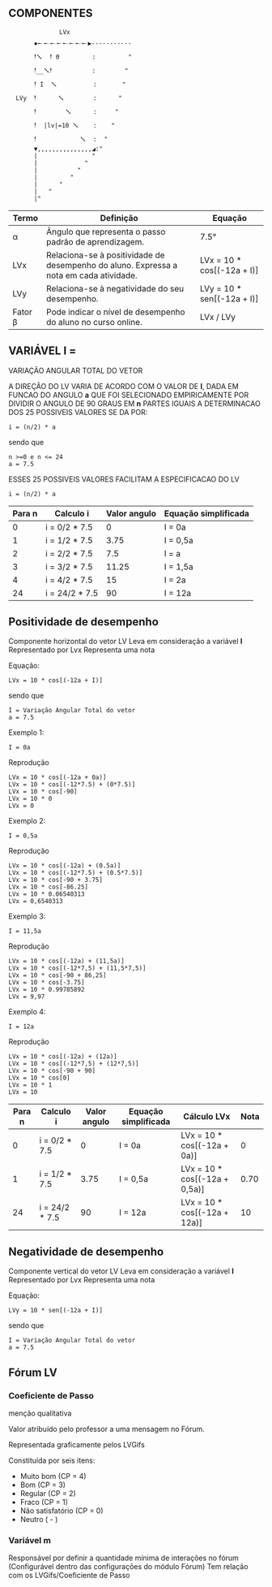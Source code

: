 ## COMPONENTES

```
              LVx
       ▪𒀸𒀸𒀸𒀸𒀸𒀸𒀸𒀸▶-----------
       𒁹𒑳  𒁹 Θ         :         "
       𒁹__𒑳𒁹           :        "
       𒁹 I  𒑳          :       "
  LVy  𒁹      𒑳        :      "
       𒁹        𒑳      :     "
       𒁹  |lv|=10 𒑳    :    " 
       𒁹            𒑳  :  "
       ▼,,,,,,,,,,,,,,,◢:"
       |               "
       |             "
       |           "
       |         "
       |      "
       |   "
       |"
```

|  Termo   | Definição                                                                               | Equação                    |
|----------|-----------------------------------------------------------------------------------------|----------------------------|
| α        | Ângulo que representa o passo padrão de aprendizagem.                                   | 7.5°                       | 
| LVx      | Relaciona-se à positividade de desempenho do aluno. Expressa a nota em cada atividade.  | LVx = 10 * cos[(-12a + I)] |
| LVy      | Relaciona-se à negatividade do seu desempenho.                                          | LVy = 10 * sen[(-12a + I)] |
| Fator β  | Pode indicar o nível de desempenho do aluno no curso online.                            | LVx / LVy                  | 


## VARIÁVEL I = 

VARIAÇÃO ANGULAR TOTAL DO VETOR

A DIREÇÃO DO LV VARIA DE ACORDO COM O VALOR DE **I**, DADA EM FUNCAO DO ANGULO **a** QUE FOI SELECIONADO EMPIRICAMENTE POR DIVIDIR O ANGULO DE 90 GRAUS EM **n** PARTES IGUAIS
A DETERMINACAO DOS 25 POSSIVEIS VALORES SE DA POR:

```
i = (n/2) * a
```

sendo que

```
n >=0 e n <= 24
a = 7.5
```


ESSES 25 POSSIVEIS VALORES FACILITAM A ESPECIFICACAO DO LV

```
i = (n/2) * a
```

| Para n  |  Calculo i      | Valor angulo  | Equação simplificada |
|---------|-----------------|---------------|----------------------|
|  0      |  i = 0/2 * 7.5  |  0            |  I = 0a              |
|  1      |  i = 1/2 * 7.5  |  3.75         |  I = 0,5a            |
|  2      |  i = 2/2 * 7.5  |  7.5          |  I = a               |
|  3      |  i = 3/2 * 7.5  |  11.25        |  I = 1,5a            |
|  4      |  i = 4/2 * 7.5  |  15           |  I = 2a              |
|  24     |  i = 24/2 * 7.5 |  90           |  I = 12a             |


## Positividade de desempenho

Componente horizontal do vetor LV
Leva em consideração a variável **I**
Representado por Lvx
Representa uma nota

Equação:

```
LVx = 10 * cos[(-12a + I)]
```

sendo que

```
I = Variação Angular Total do vetor
a = 7.5
```

Exemplo 1:

```
I = 0a
```
Reprodução

```
LVx = 10 * cos[(-12a + 0a)]
LVx = 10 * cos[(-12*7.5) + (0*7.5)]
LVx = 10 * cos[-90]
LVx = 10 * 0
LVx = 0
```

Exemplo 2:

```
I = 0,5a
```
Reprodução

```
LVx = 10 * cos[(-12a) + (0.5a)]
LVx = 10 * cos[(-12*7.5) + (0.5*7.5)]
LVx = 10 * cos[-90 + 3.75]
LVx = 10 * cos[-86.25]
LVx = 10 * 0.06540313
LVx = 0,6540313
```

Exemplo 3:

```
I = 11,5a
```
Reprodução

```
LVx = 10 * cos[(-12a) + (11,5a)]
LVx = 10 * cos[(-12*7,5) + (11,5*7,5)]
LVx = 10 * cos[-90 + 86,25]
LVx = 10 * cos[-3.75]
LVx = 10 * 0.99785892
LVx = 9,97
```

Exemplo 4:

```
I = 12a
```
Reprodução

```
LVx = 10 * cos[(-12a) + (12a)]
LVx = 10 * cos[(-12*7,5) + (12*7,5)]
LVx = 10 * cos[-90 + 90]
LVx = 10 * cos[0]
LVx = 10 * 1
LVx = 10
```

| Para n  |  Calculo i      | Valor angulo  | Equação simplificada | Cálculo LVx                   | Nota     |
|---------|-----------------|---------------|----------------------|-------------------------------|----------|
|  0      |  i = 0/2 * 7.5  |  0            |  I = 0a              | LVx = 10 * cos[(-12a + 0a)]   | 0        |
|  1      |  i = 1/2 * 7.5  |  3.75         |  I = 0,5a            | LVx = 10 * cos[(-12a + 0,5a)] | 0.70     |
|  24     |  i = 24/2 * 7.5 |  90           |  I = 12a             | LVx = 10 * cos[(-12a + 12a)]  | 10       |


## Negatividade de desempenho

Componente vertical do vetor LV
Leva em consideração a variável **I**
Representado por Lvx
Representa uma nota

Equação:

```
LVy = 10 * sen[(-12a + I)]
```

sendo que

```
I = Variação Angular Total do vetor
a = 7.5
```

## Fórum LV

### Coeficiente de Passo

menção qualitativa

Valor atribuído pelo professor a uma mensagem no Fórum.

Representada graficamente pelos LVGifs

Constituída por seis itens:
- Muito bom (CP = 4)
- Bom (CP = 3)
- Regular (CP = 2)
- Fraco (CP = 1)
- Não satisfatório  (CP = 0)
- Neutro ( - )

### Variável m

Responsável por definir a quantidade mínima de interações no fórum (Configurável dentro das configurações do módulo Fórum)
Tem relação com os LVGifs/Coeficiente de Passo
